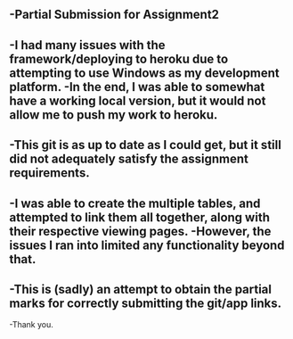 -Partial Submission for Assignment2
 -
 -I had many issues with the framework/deploying to heroku due to attempting to use Windows as my development platform.
 -In the end, I was able to somewhat have a working local version, but it would not allow me to push my work to heroku.
 -
 -This git is as up to date as I could get, but it still did not adequately satisfy the assignment requirements.
 -
 -I was able to create the multiple tables, and attempted to link them all together, along with their respective viewing pages.
 -However, the issues I ran into limited any functionality beyond that.
 -
 -This is (sadly) an attempt to obtain the partial marks for correctly submitting the git/app links.
 -
 -Thank you.
